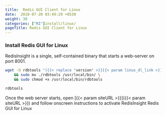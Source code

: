 ```yaml
---
title:  Redis GUI Client for Linux
date:  2018-07-20 03:49:29 +0530
weight: 30
categories: ["RI"]install/linux/
pageTitle: Redis GUI Client for Linux
---
```

### Install Redis GUI for Linux

RedisInsight is a single, self-contained binary that starts a web-server on port 8001.

```bash
wget -O rdbtools "({{< replace "version" >}}{{< param linux_dl_link >}}#_#{{< param docker_image_version >}}{{< /replace >}})" \
    && sudo mv ./rdbtools /usr/local/bin/ \
    && sudo chmod +x /usr/local/bin/rdbtools

rdbtools
```

Once the web server starts, open [{{< param siteURL >}}]({{< param siteURL >}}) and follow onscreen instructions to activate RedisInsight Redis GUI for Linux
